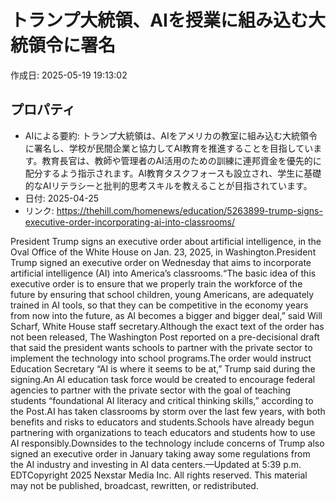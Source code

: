 # トランプ大統領、AIを授業に組み込む大統領令に署名

作成日: 2025-05-19 19:13:02

## プロパティ

- AIによる要約: トランプ大統領は、AIをアメリカの教室に組み込む大統領令に署名し、学校が民間企業と協力してAI教育を推進することを目指しています。教育長官は、教師や管理者のAI活用のための訓練に連邦資金を優先的に配分するよう指示されます。AI教育タスクフォースも設立され、学生に基礎的なAIリテラシーと批判的思考スキルを教えることが目指されています。
- 日付: 2025-04-25
- リンク: https://thehill.com/homenews/education/5263899-trump-signs-executive-order-incorporating-ai-into-classrooms/

President Trump signs an executive order about artificial intelligence, in the Oval Office of the White House on Jan. 23, 2025, in Washington.President Trump signed an executive order on Wednesday that aims to incorporate artificial intelligence (AI) into America’s classrooms.“The basic idea of this executive order is to ensure that we properly train the workforce of the future by ensuring that school children, young Americans, are adequately trained in AI tools, so that they can be competitive in the economy years from now into the future, as AI becomes a bigger and bigger deal,” said Will Scharf, White House staff secretary.Although the exact text of the order has not been released, The Washington Post reported on a pre-decisional draft that said the president wants schools to partner with the private sector to implement the technology into school programs.The order would instruct Education Secretary “AI is where it seems to be at,” Trump said during the signing.An AI education task force would be created to encourage federal agencies to partner with the private sector with the goal of teaching students “foundational AI literacy and critical thinking skills,” according to the Post.AI has taken classrooms by storm over the last few years, with both benefits and risks to educators and students.Schools have already begun partnering with organizations to teach educators and students how to use AI responsibly.Downsides to the technology include concerns of Trump also signed an executive order in January taking away some regulations from the AI industry and investing in AI data centers.—Updated at 5:39 p.m. EDTCopyright 2025 Nexstar Media Inc. All rights reserved. This material may not be published, broadcast, rewritten, or redistributed.